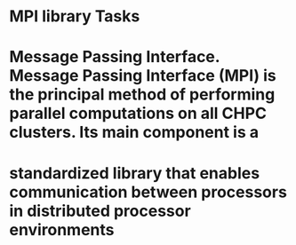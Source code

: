 # MPI library Tasks
# Message Passing Interface. Message Passing Interface (MPI) is the principal method of performing parallel computations on all CHPC clusters. Its main component is a 
# standardized library that enables communication between processors in distributed processor environments
